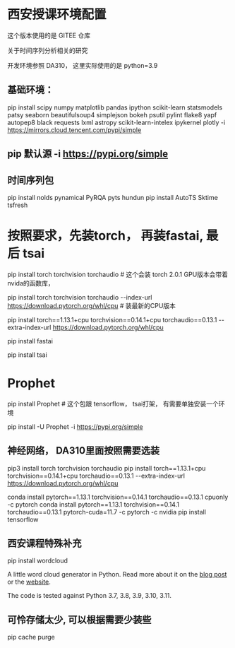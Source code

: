 # 西安授课环境配置

这个版本使用的是 GITEE 仓库

关于时间序列分析相关的研究

开发环境参照 DA310， 这里实际使用的是 python=3.9

## 基础环境：

pip install scipy numpy matplotlib pandas  ipython scikit-learn statsmodels patsy seaborn beautifulsoup4 simplejson bokeh psutil  pylint flake8 yapf autopep8 black requests lxml astropy scikit-learn-intelex ipykernel plotly -i https://mirrors.cloud.tencent.com/pypi/simple

## pip 默认源  -i https://pypi.org/simple

## 时间序列包

 pip install nolds pynamical PyRQA pyts hundun
 pip install  AutoTS Sktime tsfresh

# 按照要求，先装torch， 再装fastai, 最后 tsai

pip install torch torchvision torchaudio # 这个会装 torch 2.0.1 GPU版本会带着 nvida的函数库，

pip install torch torchvision torchaudio --index-url https://download.pytorch.org/whl/cpu # 装最新的CPU版本

pip install torch==1.13.1+cpu torchvision==0.14.1+cpu torchaudio==0.13.1 --extra-index-url https://download.pytorch.org/whl/cpu

pip install fastai

pip install tsai

# Prophet

pip install Prophet # 这个包跟 tensorflow， tsai打架， 有需要单独安装一个环境

pip install -U Prophet -i https://pypi.org/simple

## 神经网络， DA310里面按照需要选装

 pip3 install torch torchvision torchaudio
 pip install torch==1.13.1+cpu torchvision==0.14.1+cpu torchaudio==0.13.1 --extra-index-url https://download.pytorch.org/whl/cpu

conda install pytorch==1.13.1 torchvision==0.14.1 torchaudio==0.13.1 cpuonly -c pytorch
conda install pytorch==1.13.1 torchvision==0.14.1 torchaudio==0.13.1 pytorch-cuda=11.7 -c pytorch -c nvidia
pip install tensorflow

## 西安课程特殊补充

pip install wordcloud


A little word cloud generator in Python. Read more about it on the [blog post](http://peekaboo-vision.blogspot.de/2012/11/a-wordcloud-in-python.html) or the [website](http://amueller.github.io/word_cloud/).

The code is tested against Python 3.7, 3.8, 3.9, 3.10, 3.11.


## 可怜存储太少, 可以根据需要少装些

pip cache purge
